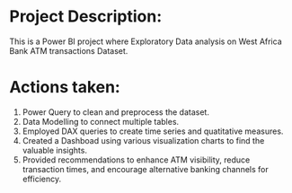 # Project Description:
This is a Power BI project where Exploratory Data analysis on West Africa Bank ATM transactions Dataset.

# Actions taken:
1) Power Query to clean and preprocess the dataset.
2) Data Modelling to connect multiple tables.
3) Employed DAX queries to create time series and quatitative measures.
4) Created a Dashboad using various visualization charts to find the valuable insights.
5) Provided recommendations to enhance ATM visibility, reduce transaction times, and encourage alternative banking channels for efficiency. 
